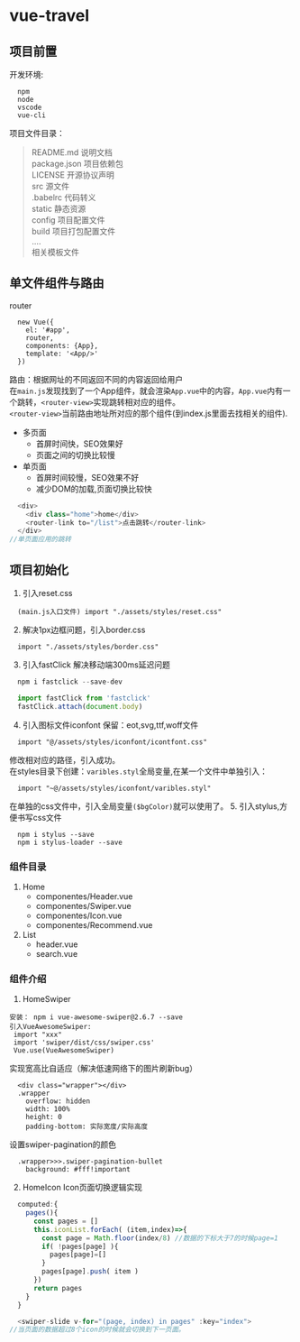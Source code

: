 # vue-travel

## 项目前置
开发环境:
```
  npm
  node
  vscode
  vue-cli
```
项目文件目录：
> README.md 说明文档 <br>
  package.json 项目依赖包<br>
  LICENSE 开源协议声明<br>
  src 源文件<br>
  .babelrc 代码转义<br>
  static 静态资源<br>
  config 项目配置文件<br>
  build 项目打包配置文件<br>
  ....<br>
  相关模板文件

## 单文件组件与路由
router
```
  new Vue({
    el: '#app',
    router,
    components: {App},
    template: '<App/>'
  })
```
路由：根据网址的不同返回不同的内容返回给用户<br>
在`main.js`发现找到了一个App组件，就会渲染`App.vue`中的内容，`App.vue`内有一个跳转，`<router-view>`实现跳转相对应的组件。<br>
`<router-view>`当前路由地址所对应的那个组件(到index.js里面去找相关的组件).
* 多页面
  *  首屏时间快，SEO效果好
  *  页面之间的切换比较慢
* 单页面
  * 首屏时间较慢，SEO效果不好
  * 减少DOM的加载,页面切换比较快
```javascript
  <div>
    <div class="home">home</div>
    <router-link to="/list">点击跳转</router-link>
  </div>
//单页面应用的跳转
```  
## 项目初始化
1. 引入reset.css
```
  (main.js入口文件) import "./assets/styles/reset.css"
```
2. 解决1px边框问题，引入border.css
```
  import "./assets/styles/border.css"
```
3. 引入fastClick 解决移动端300ms延迟问题
```javascript
  npm i fastclick --save-dev

  import fastClick from 'fastclick'
  fastClick.attach(document.body)
```
4. 引入图标文件iconfont
保留：eot,svg,ttf,woff文件
```
  import "@/assets/styles/iconfont/icontfont.css"
```
修改相对应的路径，引入成功。<br>
在styles目录下创建：`varibles.styl`全局变量,在某一个文件中单独引入：
```
  import "~@/assets/styles/iconfont/varibles.styl"
```
在单独的css文件中，引入全局变量`($bgColor)`就可以使用了。
5. 引入stylus,方便书写css文件
```
  npm i stylus --save
  npm i stylus-loader --save
```
### 组件目录
1. Home
   * componentes/Header.vue
   * componentes/Swiper.vue
   * componentes/Icon.vue  
   * componentes/Recommend.vue  
2. List
   * header.vue
   * search.vue 
### 组件介绍
1. HomeSwiper
```
安装： npm i vue-awesome-swiper@2.6.7 --save
引入VueAwesomeSwiper:
 import "xxx"
 import 'swiper/dist/css/swiper.css'
 Vue.use(VueAwesomeSwiper)
```
实现宽高比自适应（解决低速网络下的图片刷新bug）
```
  <div class="wrapper"></div>
  .wrapper
    overflow: hidden
    width: 100%
    height: 0
    padding-bottom: 实际宽度/实际高度
```
设置swiper-pagination的颜色
```
  .wrapper>>>.swiper-pagination-bullet
    background: #fff!important
```
2. HomeIcon
Icon页面切换逻辑实现
```javascript
  computed:{
    pages(){
      const pages = []
      this.iconList.forEach( (item,index)=>{
        const page = Math.floor(index/8) //数据的下标大于7的时候page=1
        if( !pages[page] ){
          pages[page]=[]
        }
        pages[page].push( item )
      })
      return pages
    }
  }

  <swiper-slide v-for="(page, index) in pages" :key="index">
//当页面的数据超过8个icon的时候就会切换到下一页面。
```